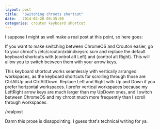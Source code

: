 ```yaml
---
layout: post
title:  "Switching chroots shortcut"
date:   2014-04-28 00:35:00
categories: crouton keyboard shortcut
---
```


I suppose I might as well make a real post at this point, so here goes:

If you want to make switching between ChromeOS and Crouton easier, go to your chroot's /etc/crouton/xbindkeysrc.scm and replace the default keyboard shortcuts with (control alt Left) and (control alt Right). This will allow you to switch between them with your arrow keys.

This keyboard shortcut works seamlessly with vertically arranged workspaces, as the keyboard shortcuts for scrolling through those are CtrlAltUp and CtrlAltDown. Replace Left and Right with Up and Down if you prefer horizontal workspaces. I prefer vertical workspaces because my LeftRight arrow keys are much larger than my UpDown ones, and I switch between ChromeOS and my chroot much more frequently than I scroll through workspaces.

/realpost

Damn this prose is disappointing. I guess that's technical writing for ya.
